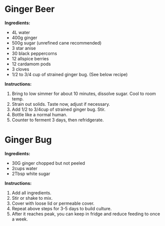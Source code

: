# Ginger Beer

**Ingredients:**
* 4L water 
* 400g ginger 
* 500g sugar (unrefined cane recommended)
* 3 star anise 
* 30 black peppercorns 
* 12 allspice berries 
* 12 cardamom pods 
* 3 cloves 
* 1/2 to 3/4 cup of strained ginger bug. (See below recipe)

**Instructions:**
1. Bring to low simmer for about 10 minutes, dissolve sugar. Cool to room temp.
2. Strain out solids. Taste now, adjust if necessary.
3. Add 1/2 to 3/4cup of strained ginger bug. Stir.
4. Bottle like a normal human. 
5. Counter to ferment 3 days, then refridgerate.



# Ginger Bug

**Ingredients:**
* 30G ginger chopped but not peeled
* 2cups water
* 2Tbsp white sugar

**Instructions:**
1. Add all ingredients.
2. Stir or shake to mix.
3. Cover with loose lid or permeable cover.
4. Repeat above steps for 3-5 days to build culture.
5. After it reaches peak, you can keep in fridge and reduce feeding to once a week.
